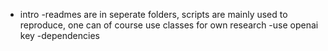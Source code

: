 - intro
-readmes are in seperate folders, scripts are mainly used to reproduce, one can of course use classes for own research
-use openai key
-dependencies